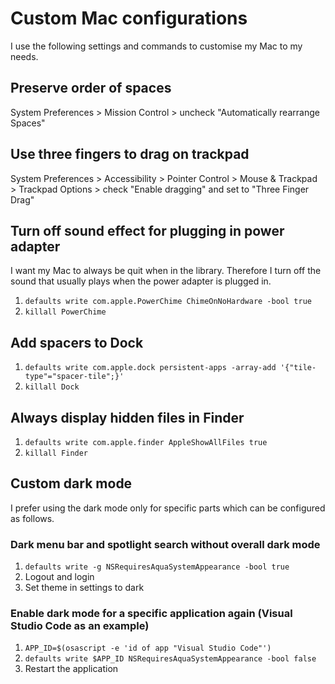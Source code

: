 # Custom Mac configurations

I use the following settings and commands to customise my Mac to my needs.

## Preserve order of spaces

System Preferences > Mission Control > uncheck "Automatically rearrange Spaces"

## Use three fingers to drag on trackpad

System Preferences > Accessibility > Pointer Control > Mouse & Trackpad > Trackpad Options > check "Enable dragging" and set to "Three Finger Drag"

## Turn off sound effect for plugging in power adapter

I want my Mac to always be quit when in the library. Therefore I turn off the sound that usually plays when the power adapter is plugged in.

1. `defaults write com.apple.PowerChime ChimeOnNoHardware -bool true`
2. `killall PowerChime`

## Add spacers to Dock

1. `defaults write com.apple.dock persistent-apps -array-add '{"tile-type"="spacer-tile";}'`
2. `killall Dock`

## Always display hidden files in Finder

1. `defaults write com.apple.finder AppleShowAllFiles true`
2. `killall Finder`

## Custom dark mode

I prefer using the dark mode only for specific parts which can be configured as follows.

### Dark menu bar and spotlight search without overall dark mode

1. `defaults write -g NSRequiresAquaSystemAppearance -bool true`
2. Logout and login
3. Set theme in settings to dark

### Enable dark mode for a specific application again (Visual Studio Code as an example)

1. `APP_ID=$(osascript -e 'id of app "Visual Studio Code"')`
2. `defaults write $APP_ID NSRequiresAquaSystemAppearance -bool false`
3. Restart the application
